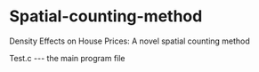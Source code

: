 # Spatial-counting-method
Density Effects on House Prices: A novel spatial counting method

Test.c --- the main program file
